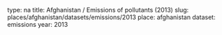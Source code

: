 type: na
title: Afghanistan / Emissions of pollutants (2013)
slug: places/afghanistan/datasets/emissions/2013
place: afghanistan
dataset: emissions
year: 2013
